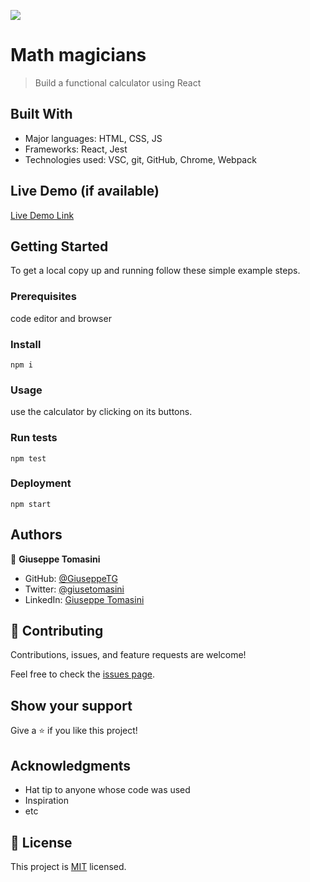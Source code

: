 ![](https://img.shields.io/badge/Microverse-blueviolet)

# Math magicians

> Build a functional calculator using React


## Built With

- Major languages: HTML, CSS, JS
- Frameworks: React, Jest
- Technologies used: VSC, git, GitHub, Chrome, Webpack

## Live Demo (if available)

[Live Demo Link](https://giuseppetg.github.io/Calculator/public)


## Getting Started

To get a local copy up and running follow these simple example steps.

### Prerequisites
code editor and browser

### Install
`npm i`

### Usage
use the calculator by clicking on its buttons.

### Run tests
`npm test`

### Deployment
`npm start`


## Authors

👤 **Giuseppe Tomasini**

- GitHub: [@GiuseppeTG](https://github.com/GiuseppeTG)
- Twitter: [@giusetomasini](https://twitter.com/giusetomasini)
- LinkedIn: [Giuseppe Tomasini](https://www.linkedin.com/in/giuseppe-tomasini-67ba101a8/)


## 🤝 Contributing

Contributions, issues, and feature requests are welcome!

Feel free to check the [issues page](../../issues/).

## Show your support

Give a ⭐️ if you like this project!

## Acknowledgments

- Hat tip to anyone whose code was used
- Inspiration
- etc

## 📝 License

This project is [MIT](./MIT.md) licensed.
